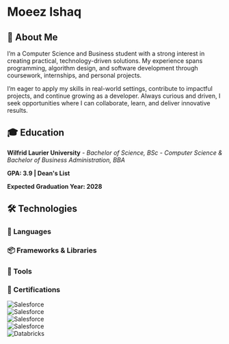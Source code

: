 # Moeez Ishaq

## 👋 About Me
I’m a Computer Science and Business student with a strong interest in creating practical, technology-driven solutions. My experience spans programming, algorithm design, and software development through coursework, internships, and personal projects.

I’m eager to apply my skills in real-world settings, contribute to impactful projects, and continue growing as a developer. Always curious and driven, I seek opportunities where I can collaborate, learn, and deliver innovative results.

## 🎓 Education
**Wilfrid Laurier University** - *Bachelor of Science, BSc - Computer Science & Bachelor of Business Administration, BBA*

**GPA: 3.9 | Dean's List**

**Expected Graduation Year: 2028**

## 🛠️ Technologies

### 📝 Languages

### 📦 Frameworks & Libraries

### 🧰 Tools

### 🏅 Certifications
![Salesforce](https://img.shields.io/badge/-Salesforce%20Platform%20Developer%201-00A1E0?style=flat&logo=salesforce&logoColor=white)  
![Salesforce](https://img.shields.io/badge/-Salesforce%20Administrator-00A1E0?style=flat&logo=salesforce&logoColor=white)  
![Salesforce](https://img.shields.io/badge/-Salesforce%20AI%20Associate-00A1E0?style=flat&logo=salesforce&logoColor=white)  
![Salesforce](https://img.shields.io/badge/-Salesforce%20Platform%20App%20Builder-00A1E0?style=flat&logo=salesforce&logoColor=white)  
![Databricks](https://img.shields.io/badge/-Databricks%20Fundamentals-F16E2E?style=flat&logo=databricks&logoColor=white)
<!--
**MoeezIshaq/MoeezIshaq** is a ✨ _special_ ✨ repository because its `README.md` (this file) appears on your GitHub profile.

Here are some ideas to get you started:

- 🔭 I’m currently working on ...
- 🌱 I’m currently learning ...
- 👯 I’m looking to collaborate on ...
- 🤔 I’m looking for help with ...
- 💬 Ask me about ...
- 📫 How to reach me: ...
- 😄 Pronouns: ...
- ⚡ Fun fact: ...
-->


